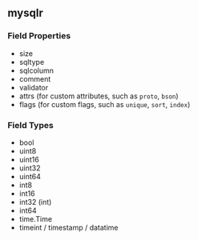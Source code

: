 ## mysqlr

### Field Properties

* size
* sqltype
* sqlcolumn
* comment
* validator
* attrs (for custom attributes, such as `proto`, `bson`)
* flags (for custom flags, such as `unique`, `sort`, `index`)


### Field Types

* bool
* uint8
* uint16
* uint32
* uint64
* int8
* int16
* int32 (int)
* int64
* time.Time
* timeint / timestamp / datatime
